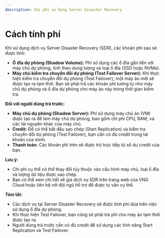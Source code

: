 ```yaml
---
description: Chi phí sử dụng Server Disaster Recovery
---
```


# Cách tính phí

Khi sử dụng dịch vụ Server Disaster Recovery (SDR), các khoản phí sau sẽ được tính:

* **Ổ đĩa dự phòng (Shadow Volume):** Phí sử dụng các ổ đĩa gắn liền với máy chủ dự phòng, tính theo dung lượng và loại ổ đĩa (SSD hoặc NVMe).
* **Máy chủ kiểm tra chuyển đổi dự phòng (Test Failover Server):** Khi thực hiện kiểm tra chuyển đổi dự phòng (Test Failover), một máy ảo mới sẽ được tạo ra tạm thời. Bạn sẽ phải trả các khoản phí tương tự như máy chủ dự phòng và ổ đĩa dự phòng cho máy ảo này trong thời gian kiểm tra.

**Đối với người dùng trả trước:**

* **Máy chủ dự phòng (Shadow Server):** Phí sử dụng máy chủ ảo (VM) được tạo ra để làm máy chủ dự phòng, bao gồm chi phí CPU, RAM, và các tài nguyên khác của máy chủ.
* **Credit:** Để có thể bắt đầu sao chép (Start Replication) và kiểm tra chuyển đổi dự phòng (Test Failover), bạn cần có đủ credit trong tài khoản của mình.
* **Thanh toán:** Các khoản phí trên sẽ được trừ trực tiếp từ số dư credit của bạn.

**Lưu ý:**

* Chi phí cụ thể có thể thay đổi tùy thuộc vào cấu hình máy chủ, loại ổ đĩa và lượng dữ liệu được sao chép.
* Bạn có thể xem chi tiết về giá dịch vụ SDR trên trang web của VNG Cloud hoặc liên hệ với đội ngũ hỗ trợ để được tư vấn cụ thể.

**Tóm tắt:**

* Các dịch vụ tại Server Disaster Recovery sẽ được tính phí dựa trên việc sử dụng ổ đĩa dự phòng.
* Khi thực hiện Test Failover, bạn cũng sẽ phải trả phí cho máy ảo tạm thời được tạo ra.
* Người dùng trả trước cần có đủ credit để sử dụng các tính năng Start Replication và Test Failover.
